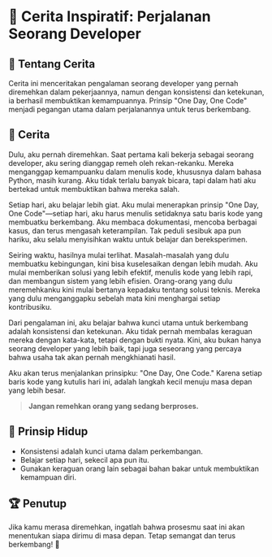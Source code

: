 # 📖 Cerita Inspiratif: Perjalanan Seorang Developer

## 📝 Tentang Cerita

Cerita ini menceritakan pengalaman seorang developer yang pernah diremehkan dalam pekerjaannya, namun dengan konsistensi dan ketekunan, ia berhasil membuktikan kemampuannya. Prinsip "One Day, One Code" menjadi pegangan utama dalam perjalanannya untuk terus berkembang.

## 📜 Cerita

Dulu, aku pernah diremehkan. Saat pertama kali bekerja sebagai seorang developer, aku sering dianggap remeh oleh rekan-rekanku. Mereka menganggap kemampuanku dalam menulis kode, khususnya dalam bahasa Python, masih kurang. Aku tidak terlalu banyak bicara, tapi dalam hati aku bertekad untuk membuktikan bahwa mereka salah.

Setiap hari, aku belajar lebih giat. Aku mulai menerapkan prinsip "One Day, One Code"—setiap hari, aku harus menulis setidaknya satu baris kode yang membuatku berkembang. Aku membaca dokumentasi, mencoba berbagai kasus, dan terus mengasah keterampilan. Tak peduli sesibuk apa pun hariku, aku selalu menyisihkan waktu untuk belajar dan bereksperimen.

Seiring waktu, hasilnya mulai terlihat. Masalah-masalah yang dulu membuatku kebingungan, kini bisa kuselesaikan dengan lebih mudah. Aku mulai memberikan solusi yang lebih efektif, menulis kode yang lebih rapi, dan membangun sistem yang lebih efisien. Orang-orang yang dulu meremehkanku kini mulai bertanya kepadaku tentang solusi teknis. Mereka yang dulu menganggapku sebelah mata kini menghargai setiap kontribusiku.

Dari pengalaman ini, aku belajar bahwa kunci utama untuk berkembang adalah konsistensi dan ketekunan. Aku tidak pernah membalas keraguan mereka dengan kata-kata, tetapi dengan bukti nyata. Kini, aku bukan hanya seorang developer yang lebih baik, tapi juga seseorang yang percaya bahwa usaha tak akan pernah mengkhianati hasil.

Aku akan terus menjalankan prinsipku: "One Day, One Code." Karena setiap baris kode yang kutulis hari ini, adalah langkah kecil menuju masa depan yang lebih besar.

> **Jangan remehkan orang yang sedang berproses.**

## 🚀 Prinsip Hidup
- Konsistensi adalah kunci utama dalam perkembangan.
- Belajar setiap hari, sekecil apa pun itu.
- Gunakan keraguan orang lain sebagai bahan bakar untuk membuktikan kemampuan diri.

## 🏆 Penutup
Jika kamu merasa diremehkan, ingatlah bahwa prosesmu saat ini akan menentukan siapa dirimu di masa depan. Tetap semangat dan terus berkembang! 💪

